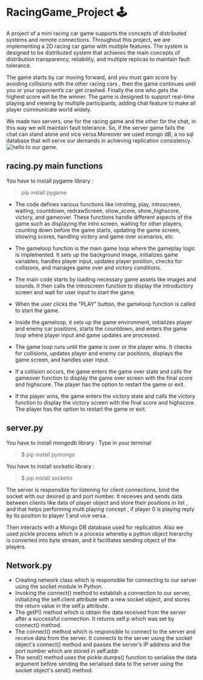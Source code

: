 
# RacingGame_Project 🕹️

A project of a mini racing car game supports the concepts of distributed systems and remote connections.
Throughout this project, we are implementing a 2D racing car game with multiple features.
The system is designed to be distributed system that achieves the main concepts of distribution transparency, reliability, and multiple replicas to maintain fault tolerance.

The game starts by car moving forward, and you must gain score by avoiding collisions with the other racing cars , then the game continues until you or your opponent’s car get crashed. Finally the one who gets the highest score will be the winner.
The game is designed to support real-time playing and viewing by multiple participants, adding chat feature to make all player communicate world widely.

We made two servers, one for the racing game and the other for the chat, in this way we will maintain fault tolerance. So, if the server game fails the chat can stand alone and vice versa.Moreover we used mongo dB, a no sql database that will serve our demands in achieving replication consistency.
![hello to our game.](https://drive.google.com/file/d/1nq9LzvXWXpnL8JdjhH9cw7wHTjrqubLN/view?usp=sharing)

## racing.py main functions
You have to install pygame library :
> pip install pygame

- The code defines various functions like introImg, play, introscreen, waiting, countdown, redrawScreen, show_score, show_highscore, victory, and gameover. These functions handle different aspects of the game such as displaying the intro screen, waiting for other players, counting down before the game starts, updating the game screen, showing scores, handling victory and game over scenarios, etc.
   
- The gameloop function is the main game loop where the gameplay logic is implemented. It sets up the background image, initializes game variables, handles player input, updates player position, checks for collisions, and manages game over and victory conditions.
   
- The main code starts by loading necessary game assets like images and sounds. It then calls the introscreen function to display the introductory screen and wait for user input to start the game.
   
- When the user clicks the "PLAY" button, the gameloop function is called to start the game.
   
- Inside the gameloop, it sets up the game environment, initializes player and enemy car positions, starts the countdown, and enters the game loop where player input and game updates are processed.
   
- The game loop runs until the game is over or the player wins. It checks for collisions, updates player and enemy car positions, displays the game screen, and handles user input.
    
- If a collision occurs, the game enters the game over state and calls the gameover function to display the game over screen with the final score and highscore. The player has the option to restart the game or exit.
    
- If the player wins, the game enters the victory state and calls the victory function to display the victory screen with the final score and highscore. The player has the option to restart the game or exit.
   
## server.py
You have to install mongodb library :
Type in your terminal 
> $ pip install pymongo 

You have to install socketio library :
> $ pip install socketio

The server is responsible for listening for client connections, bind the socket with our desired ip and port number. It receives and sends data between clients like data of player object and store their positions in list , and that helps performing multi playing concept , if player  0  is playing reply  by  its position to player 1  and vice versa .

Then interacts with a Mongo DB database used for replication. Also we used pickle process which is a process whereby a python object hierarchy is converted into byte stream, and it facilitates sending object of the players.
 
## Network.py
- Creating network class which is responsible for connecting to our server using the socket module in Python.
- Invoking the connect() method to establish a connection to our server, initializing the self.client attribute with a new socket object, and stores the return value in the self.p attribute.
- The getP() method which is obtain the data received from the server after a successful connection. It returns self.p which was set by connect() method.
- The connect() method which is responsible to connect to the server and receive data from the server. It connects to the server using the socket object's connect() method and passes the server’s IP address and the port number which are stored in self.addr
- The send() method uses the pickle.dumps() function to serialise the data argument before sending the serialised data to the server using the socket object's send() method.
  

